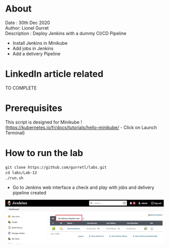 # About
Date : 30th Dec 2020  
Author: Lionel Gurret  
Description : Deploy Jenkins with a dummy CI/CD Pipeline
* Install Jenkins in Minikube
* Add jobs in Jenkins
* Add a delivery Pipeline

# LinkedIn article related
TO COMPLETE
# Prerequisites
This script is designed for Minikube !  
(https://kubernetes.io/fr/docs/tutorials/hello-minikube/ - Click on Launch Terminal)
# How to run the lab
`git clone https://github.com/gurretl/labs.git`  
`cd labs/Lab-13`  
`./run.sh`  
* Go to Jenkins web interface a check and play with jobs and delivery pipeline created
<img src="images/1.jpg" width="800" >  
